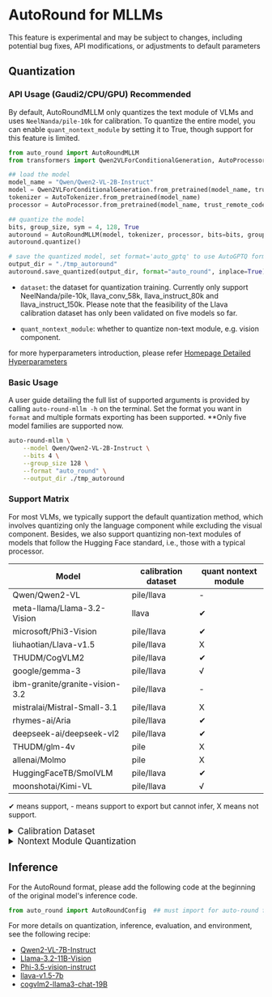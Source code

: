 # AutoRound for MLLMs

This feature is experimental and may be subject to changes, including potential bug fixes, API modifications, or
adjustments to default parameters

## Quantization

### API Usage (Gaudi2/CPU/GPU) Recommended

By default, AutoRoundMLLM only quantizes the text module of VLMs and uses `NeelNanda/pile-10k` for calibration. To
quantize the entire model, you can enable `quant_nontext_module` by setting it to True, though support for this feature
is limited.

```python
from auto_round import AutoRoundMLLM
from transformers import Qwen2VLForConditionalGeneration, AutoProcessor, AutoTokenizer

## load the model
model_name = "Qwen/Qwen2-VL-2B-Instruct"
model = Qwen2VLForConditionalGeneration.from_pretrained(model_name, trust_remote_code=True)
tokenizer = AutoTokenizer.from_pretrained(model_name)
processor = AutoProcessor.from_pretrained(model_name, trust_remote_code=True)

## quantize the model
bits, group_size, sym = 4, 128, True
autoround = AutoRoundMLLM(model, tokenizer, processor, bits=bits, group_size=group_size, sym=sym)
autoround.quantize()

# save the quantized model, set format='auto_gptq' to use AutoGPTQ format
output_dir = "./tmp_autoround"
autoround.save_quantized(output_dir, format="auto_round", inplace=True)
```

- `dataset`: the dataset for quantization training. Currently only support NeelNanda/pile-10k, llava_conv_58k,
  llava_instruct_80k and llava_instruct_150k. Please note that the feasibility of the Llava calibration dataset has only been validated on five models so far.

- `quant_nontext_module`: whether to quantize non-text module, e.g. vision component.

for more hyperparameters introduction, please
refer [Homepage Detailed Hyperparameters](../../README.md#api-usage-gaudi2cpugpu)

### Basic Usage

A user guide detailing the full list of supported arguments is provided by calling ```auto-round-mllm -h``` on the
terminal. Set the format you want in `format` and
multiple formats exporting has been supported. **Only five model families are supported now.

```bash
auto-round-mllm \
    --model Qwen/Qwen2-VL-2B-Instruct \
    --bits 4 \
    --group_size 128 \
    --format "auto_round" \
    --output_dir ./tmp_autoround
```

### Support Matrix
For most VLMs, we typically support the default quantization method, which involves quantizing only the language component while excluding the visual component. Besides, we also support quantizing non-text modules of models that follow the Hugging Face standard, i.e., those with a typical processor.

| Model                               | calibration dataset | quant nontext module |
|-------------------------------------|---------------------|----------------------|
| Qwen/Qwen2-VL                       | pile/llava          | -                    |
| meta-llama/Llama-3.2-Vision         | llava               | ✔                    |
| microsoft/Phi3-Vision               | pile/llava          | ✔                    |
| liuhaotian/Llava-v1.5               | pile/llava          | X                    |
| THUDM/CogVLM2                       | pile/llava          | ✔                    |
| google/gemma-3                      | pile/llava          | √                    |
| ibm-granite/granite-vision-3.2      | pile/llava          | -                    |
| mistralai/Mistral-Small-3.1         | pile/llava          | X                    |
| rhymes-ai/Aria                      | pile/llava          | ✔                    |
| deepseek-ai/deepseek-vl2            | pile/llava          | ✔                    |
| THUDM/glm-4v                        | pile                | X                    |
| allenai/Molmo                       | pile                | X                    |
| HuggingFaceTB/SmolVLM               | pile/llava          | ✔                    |
| moonshotai/Kimi-VL                  | pile/llava          | √                    |

✔ means support, - means support to export but cannot infer, X means not support.

<details>
<summary style="font-size:17px;">Calibration Dataset</summary>

For mllm, we used **text-only** calibration dataset (NeelNanda/pile-10k) as our default. If the model type does not
support plain text calibration(e.g. Llama-3.2-vision), it will also automatically switch to llava dataset and adjust the
hyperparameters.

Through argument --dataset(text file), user can use other datasets such as "liuhaotian/llava_conv_58k" "
liuhaotian/llava_instruct_80k", "liuhaotian/llava_instruct_150k" or a file path to use local file.

</details>



<details>
<summary style="font-size:17px;">Nontext Module Quantization</summary>

### Support Matrix

For most VLMs, we typically support the default quantization configuration, which involves quantizing only the language
component while excluding the visual component. Besides, we also support quantizing non-text modules of models that
follow the Hugging Face standard, i.e., those with a typical processor, though inference may have some issues due to
model architecture or kernel limitations.


| Model                          | calibration dataset | quant nontext module | Quantized Model Link                                                                                                                                                                                                                                                                                                                                                                                                                                             | 
|--------------------------------|---------------------|----------------------|------------------------------------------------------------------------------------------------------------------------------------------------------------------------------------------------------------------------------------------------------------------------------------------------------------------------------------------------------------------------------------------------------------------------------------------------------------------|
| allenai/Molmo                  | pile                | X                    | [Molmo-7B-D-0924-int4-sym](https://huggingface.co/OPEA/Molmo-7B-D-0924-int4-sym-inc), [Molmo-72B-0924-int4-sym-gptq](https://huggingface.co/OPEA/Molmo-72B-0924-int4-sym-gptq-inc), [Molmo-72B-0924-int4-sym](https://huggingface.co/OPEA/Molmo-72B-0924-int4-sym-inc)                                                                                                                                                                                           |
| deepseek-ai/deepseek-vl2       | pile/llava          | √                    | [deepseek-vl2-int4-sym-gptq](https://huggingface.co/OPEA/deepseek-vl2-int4-sym-gptq-inc)                                                                                                                                                                                                                                                                                                                                                                         |
| google/gemma-3                 | pile/llava          | √                    | [gemma-3-12b-it-AutoRound-gguf-q4-0](https://huggingface.co/OPEA/gemma-3-12b-it-AutoRound-gguf-q4-0), [gemma-3-27b-it-AutoRound-gguf-q4-0](https://huggingface.co/OPEA/gemma-3-27b-it-AutoRound-gguf-q4-0), [gemma-3-12b-it-int4-AutoRound](https://huggingface.co/OPEA/gemma-3-12b-it-int4-AutoRound), [gemma-3-27b-it-int4-AutoRound](https://huggingface.co/OPEA/gemma-3-27b-it-int4-AutoRound)                                               |
| HuggingFaceTB/SmolVLM          | pile/llava          | √                    | [SmolVLM-Instruct-int4-sym](https://huggingface.co/OPEA/SmolVLM-Instruct-int4-sym-inc)                                                                                                                                                                                                                                                                                                                                                                           |
| ibm-granite/granite-vision-3.2 | pile/llava          | -                    |                                                                                                                                                                                                                                                                                                                                                                                                                                                                  |
| liuhaotian/Llava-v1.5          | pile/llava          | X                    | [llava-v1.5-7b-int4-sym](https://huggingface.co/OPEA/llava-v1.5-7b-int4-sym-inc)                                                                                                                                                                                                                                                                                                                                                                                 |
| meta-llama/Llama-3.2-Vision    | llava               | √                    | [Llama-3.2V-11B-cot-int4-sym](https://huggingface.co/OPEA/Llama-3.2V-11B-cot-int4-sym-inc), [Llama-3.2-11B-Vision-Instruct-qvision-int4-sym](https://huggingface.co/OPEA/Llama-3.2-11B-Vision-Instruct-qvision-int4-sym-inc), [Llama-3.2-90B-Vision-Instruct-int4-sym](https://huggingface.co/OPEA/Llama-3.2-90B-Vision-Instruct-int4-sym-inc), [Llama-3.2-11B-Vision-Instruct-int4-sym](https://huggingface.co/OPEA/Llama-3.2-11B-Vision-Instruct-int4-sym-inc) |
| microsoft/Phi3.5-Vision        | pile/llava          | √                    | [Phi-3.5-vision-instruct-int4-sym](https://huggingface.co/OPEA/Phi-3.5-vision-instruct-int4-sym-inc), [Phi-3.5-vision-instruct-qvision-int4-sym](https://huggingface.co/OPEA/Phi-3.5-vision-instruct-qvision-int4-sym-inc)                                                                                                                                                                                                                                       |
| mistralai/Mistral-Small-3.1    | pile/llava          | X                    | [Mistral-Small-3.1-24B-Instruct-2503-int4-AutoRound-gptq-sym](https://huggingface.co/OPEA/Mistral-Small-3.1-24B-Instruct-2503-int4-AutoRound-gptq-sym), [Mistral-Small-3.1-24B-Instruct-2503-int4-AutoRound-awq-sym](https://huggingface.co/OPEA/Mistral-Small-3.1-24B-Instruct-2503-int4-AutoRound-awq-sym)                                                                                                                                                     |
| moonshotai/Kimi-VL             | pile/llava          | √                    |                                                                                                                                                                                                                                                                                                                                                                                                                                                                  |
| Qwen/Qwen2-VL                  | pile/llava          | -                    | [Qwen2-VL-7B-Instruct-int4-sym](https://huggingface.co/OPEA/Qwen2-VL-7B-Instruct-int4-sym-inc), [Qwen2-VL-72B-Instruct-int4-sym](https://huggingface.co/OPEA/Qwen2-VL-72B-Instruct-int4-sym-inc), [Qwen2-VL-72B-Instruct-int2-sym](https://huggingface.co/OPEA/Qwen2-VL-72B-Instruct-int2-sym-inc)                                                                                                                                                               |
| rhymes-ai/Aria                 | pile/llava          | √                    |                                                                                                                                                                                                                                                                                                                                                                                                                                                                  |
| THUDM/CogVLM2                  | pile/llava          | √                    | [cogvlm2-llama3-chat-19B-int4-sym](https://huggingface.co/OPEA/cogvlm2-llama3-chat-19B-int4-sym-inc), [cogvlm2-llama3-chat-19B-qvision-int4-sym](https://huggingface.co/OPEA/cogvlm2-llama3-chat-19B-qvision-int4-sym-inc)                                                                                                                                                                                                                                       |
| THUDM/glm-4v                   | pile                | X                    | [glm-4v-9b-int4-sym](https://huggingface.co/OPEA/glm-4v-9b-int4-sym-inc)                                                                                                                                                                                                                                                                                                                                                                                         |

√ means support, - means support to export but cannot infer, X means not support.

### New Models Support

#### Template

For autoround MLLMs, using Template to customize different operations for different models. User can add a custom chat
template through json file as below.

```json
{
  "model_type": "qwen2_vl",
  "format_user": "<|im_start|>user\n{{content}}<|im_end|>\n",
  "format_assistant": "<|im_start|>assistant\n{{content}}<|im_end|>\n",
  "format_system": "<|im_start|>system\n{{content}}<|im_end|>\n",
  "format_observation": "<|im_start|>tool\n{{content}}<|im_end|>\n<|im_start|>assistant\n",
  "format_separator": "\n",
  "default_system": "You are a helpful assistant.",
  "replace_tokens": [
    "<image>",
    "<|vision_start|><|image_pad|><|vision_end|>"
  ],
  "extra_encode": "True",
  "processor": "qwen2_vl"
}
```

The special token ```{{content}}``` is a placeholder to tell the preprocessor where to fill in the corresponding
dialogue content.

```format_*```: Add specific token to chat content depends on different role names.

For example, the input conversations:<br>
```[{'role': 'user', 'value': '<image>\nWhat are the colors of the bus in the image?'}, {'role': 'assistant', 'value': 'The bus in the image is white and red.'}]```

Using the above template, the input will be converted to the specified format required by Qwen2-vl as below: <br>
```'<|im_start|>system\nYou are a helpful assistant.<|im_end|>\n<|im_start|>user\n<|vision_start|><|image_pad|><|vision_end|>\nWhat are the colors of the bus in the image?<|im_end|>\n<|im_start|>assistant\nThe bus in the image is white and red.<|im_end|>\n<|im_start|>user\nWhat feature can be seen on the back of the bus?<|im_end|>\n<|im_start|>assistant\nThe back of the bus features an advertisement.<|im_end|>\n<|im_start|>user\nIs the bus driving down the street or pulled off to the side?<|im_end|>\n<|im_start|>assistant\nThe bus is driving down the street, which is crowded with people and other vehicles.<|im_end|>\n'```.

#### Processor

Processor is callback interface for calling different processors, such as texts or images processors, for MLLMs. User
can define own processor and use registration function to declare. For more information, please refer to the relevant
code in ```auto_round/mllm/processor.py```.

</details>

## Inference

For the AutoRound format, please add the following code at the beginning of the original model's inference code.

```python
from auto_round import AutoRoundConfig  ## must import for auto-round format
```

For more details on quantization, inference, evaluation, and environment, see the following recipe:

- [Qwen2-VL-7B-Instruct](../../docs/Qwen2-VL-7B-Instruct-sym.md)
- [Llama-3.2-11B-Vision](../../docs/Llama-3.2-11B-Vision-Instruct-sym.md)
- [Phi-3.5-vision-instruct](../../docs/Phi-3.5-vision-instruct-sym.md)
- [llava-v1.5-7b](../../docs/llava-v1.5-7b-sym.md)
- [cogvlm2-llama3-chat-19B](../../docs/cogvlm2-llama3-chat-19B-sym.md)






